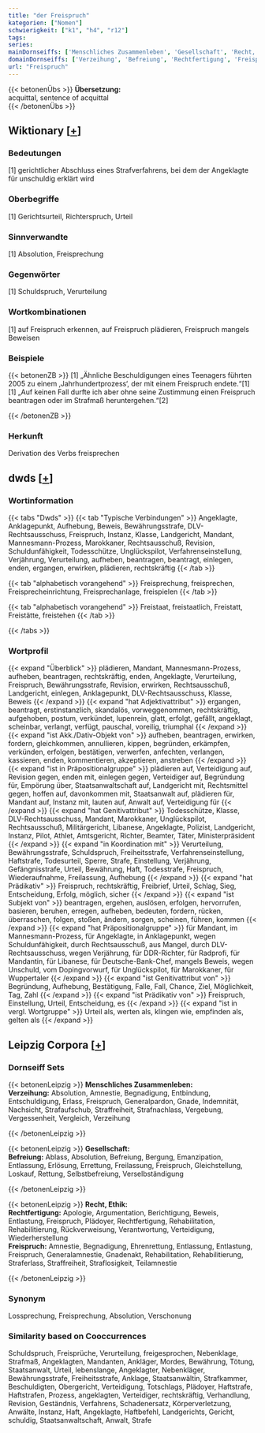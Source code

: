 ```yaml
---
title: "der Freispruch"
kategorien: ["Nomen"]
schwierigkeit: ["k1", "h4", "r12"]
tags:
series:
mainDornseiffs: ['Menschliches Zusammenleben', 'Gesellschaft', 'Recht, Ethik']
domainDornseiffs: ['Verzeihung', 'Befreiung', 'Rechtfertigung', 'Freispruch']
url: "Freispruch"
---
```


{{< betonenÜbs >}}
**Übersetzung:**  
acquittal, sentence of acquittal  
{{< /betonenÜbs >}}

## Wiktionary [[+](https://de.wiktionary.org/wiki/Freispruch)]

### Bedeutungen
[1] gerichtlicher Abschluss eines Strafverfahrens, bei dem der Angeklagte für unschuldig erklärt wird  

### Oberbegriffe
[1] Gerichtsurteil, Richterspruch, Urteil  

### Sinnverwandte
[1] Absolution, Freisprechung  

### Gegenwörter
[1] Schuldspruch, Verurteilung  

### Wortkombinationen
[1] auf Freispruch erkennen, auf Freispruch plädieren, Freispruch mangels Beweisen  

### Beispiele
{{< betonenZB >}}
[1] „Ähnliche Beschuldigungen eines Teenagers führten 2005 zu einem ‚Jahrhundertprozess‘, der mit einem Freispruch endete.“[1]  
[1] „Auf keinen Fall durfte ich aber ohne seine Zustimmung einen Freispruch beantragen oder im Strafmaß heruntergehen.“[2]  

{{< /betonenZB >}}
### Herkunft
Derivation des Verbs freisprechen  



## dwds [[+](https://www.dwds.de/wb/Freispruch)]

### Wortinformation
{{< tabs "Dwds" >}}
{{< tab "Typische Verbindungen" >}}
Angeklagte, Anklagepunkt, Aufhebung, Beweis, Bewährungsstrafe, DLV-Rechtsausschuss, Freispruch, Instanz, Klasse, Landgericht, Mandant, Mannesmann-Prozess, Marokkaner, Rechtsausschuß, Revision, Schuldunfähigkeit, Todesschütze, Unglückspilot, Verfahrenseinstellung, Verjährung, Verurteilung, aufheben, beantragen, beantragt, einlegen, enden, ergangen, erwirken, plädieren, rechtskräftig
{{< /tab >}}

{{< tab "alphabetisch vorangehend" >}}
Freisprechung, freisprechen, Freisprecheinrichtung, Freisprechanlage, freispielen
{{< /tab >}}

{{< tab "alphabetisch vorangehend" >}}
Freistaat, freistaatlich, Freistatt, Freistätte, freistehen
{{< /tab >}}

{{< /tabs >}}

### Wortprofil
{{< expand "Überblick" >}} plädieren, Mandant, Mannesmann-Prozess, aufheben, beantragen, rechtskräftig, enden, Angeklagte, Verurteilung, Freispruch, Bewährungsstrafe, Revision, erwirken, Rechtsausschuß, Landgericht, einlegen, Anklagepunkt, DLV-Rechtsausschuss, Klasse, Beweis {{< /expand >}}
{{< expand "hat Adjektivattribut" >}} ergangen, beantragt, erstinstanzlich, skandalös, vorweggenommen, rechtskräftig, aufgehoben, postum, verkündet, lupenrein, glatt, erfolgt, gefällt, angeklagt, scheinbar, verlangt, verfügt, pauschal, voreilig, triumphal {{< /expand >}}
{{< expand "ist Akk./Dativ-Objekt von" >}} aufheben, beantragen, erwirken, fordern, gleichkommen, annullieren, kippen, begründen, erkämpfen, verkünden, erfolgen, bestätigen, verwerfen, anfechten, verlangen, kassieren, enden, kommentieren, akzeptieren, anstreben {{< /expand >}}
{{< expand "ist in Präpositionalgruppe" >}} plädieren auf, Verteidigung auf, Revision gegen, enden mit, einlegen gegen, Verteidiger auf, Begründung für, Empörung über, Staatsanwaltschaft auf, Landgericht mit, Rechtsmittel gegen, hoffen auf, davonkommen mit, Staatsanwalt auf, plädieren für, Mandant auf, Instanz mit, lauten auf, Anwalt auf, Verteidigung für {{< /expand >}}
{{< expand "hat Genitivattribut" >}} Todesschütze, Klasse, DLV-Rechtsausschuss, Mandant, Marokkaner, Unglückspilot, Rechtsausschuß, Militärgericht, Libanese, Angeklagte, Polizist, Landgericht, Instanz, Pilot, Athlet, Amtsgericht, Richter, Beamter, Täter, Ministerpräsident {{< /expand >}}
{{< expand "in Koordination mit" >}} Verurteilung, Bewährungsstrafe, Schuldspruch, Freiheitsstrafe, Verfahrenseinstellung, Haftstrafe, Todesurteil, Sperre, Strafe, Einstellung, Verjährung, Gefängnisstrafe, Urteil, Bewährung, Haft, Todesstrafe, Freispruch, Wiederaufnahme, Freilassung, Aufhebung {{< /expand >}}
{{< expand "hat Prädikativ" >}} Freispruch, rechtskräftig, Freibrief, Urteil, Schlag, Sieg, Entscheidung, Erfolg, möglich, sicher {{< /expand >}}
{{< expand "ist Subjekt von" >}} beantragen, ergehen, auslösen, erfolgen, hervorrufen, basieren, beruhen, erregen, aufheben, bedeuten, fordern, rücken, überraschen, folgen, stoßen, ändern, sorgen, scheinen, führen, kommen {{< /expand >}}
{{< expand "hat Präpositionalgruppe" >}} für Mandant, im Mannesmann-Prozess, für Angeklagte, in Anklagepunkt, wegen Schuldunfähigkeit, durch Rechtsausschuß, aus Mangel, durch DLV-Rechtsausschuss, wegen Verjährung, für DDR-Richter, für Radprofi, für Mandantin, für Libanese, für Deutsche-Bank-Chef, mangels Beweis, wegen Unschuld, vom Dopingvorwurf, für Unglückspilot, für Marokkaner, für Wuppertaler {{< /expand >}}
{{< expand "ist Genitivattribut von" >}} Begründung, Aufhebung, Bestätigung, Falle, Fall, Chance, Ziel, Möglichkeit, Tag, Zahl {{< /expand >}}
{{< expand "ist Prädikativ von" >}} Freispruch, Einstellung, Urteil, Entscheidung, es {{< /expand >}}
{{< expand "ist in vergl. Wortgruppe" >}} Urteil als, werten als, klingen wie, empfinden als, gelten als {{< /expand >}}

## Leipzig Corpora [[+](https://corpora.uni-leipzig.de/en/res?word=Freispruch&corpusId=deu_newscrawl-public_2018)]

### Dornseiff Sets
{{< betonenLeipzig >}}
**Menschliches Zusammenleben:**  
**Verzeihung:** Absolution, Amnestie, Begnadigung, Entbindung, Entschuldigung, Erlass, Freispruch, Generalpardon, Gnade, Indemnität, Nachsicht, Strafaufschub, Straffreiheit, Strafnachlass, Vergebung, Vergessenheit, Vergleich, Verzeihung  

{{< /betonenLeipzig >}}


{{< betonenLeipzig >}}
**Gesellschaft:**  
**Befreiung:** Ablass, Absolution, Befreiung, Bergung, Emanzipation, Entlassung, Erlösung, Errettung, Freilassung, Freispruch, Gleichstellung, Loskauf, Rettung, Selbstbefreiung, Verselbständigung  

{{< /betonenLeipzig >}}


{{< betonenLeipzig >}}
**Recht, Ethik:**  
**Rechtfertigung:** Apologie, Argumentation, Berichtigung, Beweis, Entlastung, Freispruch, Plädoyer, Rechtfertigung, Rehabilitation, Rehabilitierung, Rückverweisung, Verantwortung, Verteidigung, Wiederherstellung  
**Freispruch:** Amnestie, Begnadigung, Ehrenrettung, Entlassung, Entlastung, Freispruch, Generalamnestie, Gnadenakt, Rehabilitation, Rehabilitierung, Straferlass, Straffreiheit, Straflosigkeit, Teilamnestie  

{{< /betonenLeipzig >}}

### Synonym
Lossprechung, Freisprechung, Absolution, Verschonung


### Similarity based on Cooccurrences
Schuldspruch, Freisprüche, Verurteilung, freigesprochen, Nebenklage, Strafmaß, Angeklagten, Mandanten, Ankläger, Mordes, Bewährung, Tötung, Staatsanwalt, Urteil, lebenslange, Angeklagter, Nebenkläger, Bewährungsstrafe, Freiheitsstrafe, Anklage, Staatsanwältin, Strafkammer, Beschuldigten, Obergericht, Verteidigung, Totschlags, Plädoyer, Haftstrafe, Haftstrafen, Prozess, angeklagten, Verteidiger, rechtskräftig, Verhandlung, Revision, Geständnis, Verfahrens, Schadenersatz, Körperverletzung, Anwälte, Instanz, Haft, Angeklagte, Haftbefehl, Landgerichts, Gericht, schuldig, Staatsanwaltschaft, Anwalt, Strafe

